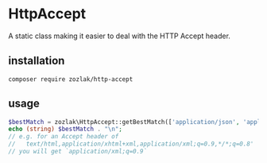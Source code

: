 # HttpAccept

A static class making it easier to deal with the HTTP Accept header.

## installation

`composer require zozlak/http-accept`

## usage

```php
$bestMatch = zozlak\HttpAccept::getBestMatch(['application/json', 'application/xml']);
echo (string) $bestMatch . "\n";
// e.g. for an Accept header of
//   text/html,application/xhtml+xml,application/xml;q=0.9,*/*;q=0.8'
// you will get `application/xml;q=0.9`
```

